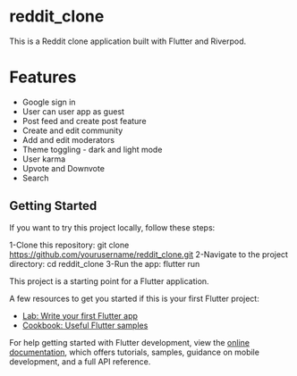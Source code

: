 # reddit_clone

This is a Reddit clone application built with Flutter and Riverpod.

# Features
  - Google sign in
  - User can user app as guest
  - Post feed and create post feature
  - Create and edit community
  - Add and edit moderators
  - Theme toggling - dark and light mode
  - User karma
  - Upvote and Downvote
  - Search

## Getting Started

If you want to try this project locally, follow these steps:

1-Clone this repository: git clone https://github.com/yourusername/reddit_clone.git
2-Navigate to the project directory: cd reddit_clone
3-Run the app: flutter run

This project is a starting point for a Flutter application.

A few resources to get you started if this is your first Flutter project:

- [Lab: Write your first Flutter app](https://docs.flutter.dev/get-started/codelab)
- [Cookbook: Useful Flutter samples](https://docs.flutter.dev/cookbook)

For help getting started with Flutter development, view the
[online documentation](https://docs.flutter.dev/), which offers tutorials,
samples, guidance on mobile development, and a full API reference.
